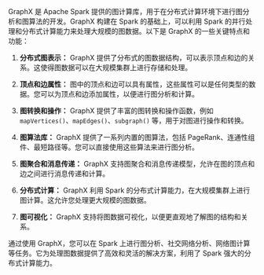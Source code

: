 GraphX 是 Apache Spark 提供的图计算库，用于在分布式计算环境下进行图分析和图算法的开发。GraphX 构建在 Spark 的基础上，可以利用 Spark 的并行处理和分布式计算能力来处理大规模的图数据。以下是 GraphX 的一些关键特点和功能：

1. **分布式图表示：** GraphX 提供了分布式的图数据结构，可以表示顶点和边的关系。这使得图数据可以在大规模集群上进行存储和处理。

2. **顶点和边属性：** 图中的顶点和边可以具有属性，这些属性可以是任何类型的数据。您可以为顶点和边添加属性，以便进行图分析和计算。

3. **图转换和操作：** GraphX 提供了丰富的图转换和操作函数，例如 `mapVertices()`、`mapEdges()`、`subgraph()` 等，用于对图进行操作和转换。

4. **图算法库：** GraphX 提供了一系列内置的图算法，包括 PageRank、连通性组件、最短路径等。您可以直接使用这些算法来进行图分析。

5. **图聚合和消息传递：** GraphX 支持图聚合和消息传递模型，允许在图的顶点和边之间进行消息传递和计算。

6. **分布式计算：** GraphX 利用 Spark 的分布式计算能力，在大规模集群上进行图计算。这允许您处理更大规模的图数据。

7. **图可视化：** GraphX 支持将图数据可视化，以便更直观地了解图的结构和关系。

通过使用 GraphX，您可以在 Spark 上进行图分析、社交网络分析、网络图计算等任务。它为处理图数据提供了高效和灵活的解决方案，利用了 Spark 强大的分布式计算能力。
